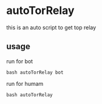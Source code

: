 # autoTorRelay
this is an auto script to get top relay 
## usage
run for bot
```
bash autoTorRelay bot
```
run for humam
```
bash autoTorRelay
```
